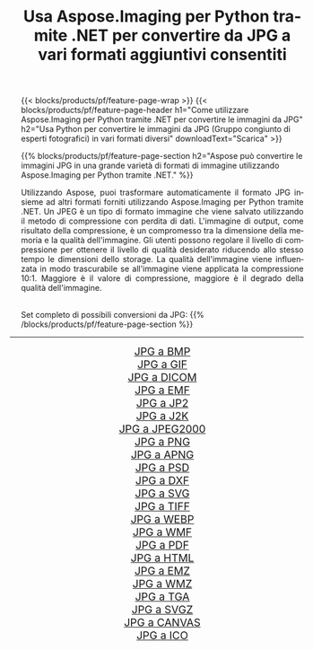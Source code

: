 ﻿---
title: Usa Aspose.Imaging per Python tramite .NET per convertire da JPG a vari formati aggiuntivi consentiti 
weight: 3920
url: /it/python-net/conversion/from/jpg 
lang: it
langdirlevel: 2
locales: zh-hans,ja,it,ru,de,es,fr,nl,id,lt,pl,pt,vi,tr,ko,zh-hant,ar,hi,th,sv,cs,uk,he
description: Puoi trasformare rapidamente da JPG(Gruppo congiunto di esperti fotografici) in vari formati utilizzando Aspose.Imaging per Python tramite .NET.
---

{{< blocks/products/pf/feature-page-wrap >}}
{{< blocks/products/pf/feature-page-header h1="Come utilizzare Aspose.Imaging per Python tramite .NET per convertire le immagini da JPG" h2="Usa Python per convertire le immagini da JPG (Gruppo congiunto di esperti fotografici) in vari formati diversi" downloadText="Scarica" >}}


{{% blocks/products/pf/feature-page-section  h2="Aspose può convertire le immagini JPG in una grande varietà di formati di immagine utilizzando Aspose.Imaging per Python tramite .NET." %}}
<p align=justify>Utilizzando Aspose, puoi trasformare automaticamente il formato JPG insieme ad altri formati forniti utilizzando Aspose.Imaging per Python tramite .NET. Un JPEG è un tipo di formato immagine che viene salvato utilizzando il metodo di compressione con perdita di dati. L'immagine di output, come risultato della compressione, è un compromesso tra la dimensione della memoria e la qualità dell'immagine. Gli utenti possono regolare il livello di compressione per ottenere il livello di qualità desiderato riducendo allo stesso tempo le dimensioni dello storage. La qualità dell'immagine viene influenzata in modo trascurabile se all'immagine viene applicata la compressione 10:1. Maggiore è il valore di compressione, maggiore è il degrado della qualità dell'immagine.</p>
<br/>
Set completo di possibili conversioni da JPG:
{{% /blocks/products/pf/feature-page-section %}}
<div class="container-fluid productfamilypage bg-gray">
    <div class="convertypes bg-gray agp-content section">
        <div class="container">
		<hr style="margin-left:-20px;"/>
		<div class="row other-converters" style="gap: 10px;font-size: 19px;text-align:center;">
		    <div class='col-md-2 other-converter remove-lp remove-rp'><a href="/imaging/it/python-net/conversion/jpg-to-bmp" style="padding:15px;">JPG a BMP</a></div><div class='col-md-2 other-converter remove-lp remove-rp'><a href="/imaging/it/python-net/conversion/jpg-to-gif" style="padding:15px;">JPG a GIF</a></div><div class='col-md-2 other-converter remove-lp remove-rp'><a href="/imaging/it/python-net/conversion/jpg-to-dicom" style="padding:15px;">JPG a DICOM</a></div><div class='col-md-2 other-converter remove-lp remove-rp'><a href="/imaging/it/python-net/conversion/jpg-to-emf" style="padding:15px;">JPG a EMF</a></div><div class='col-md-2 other-converter remove-lp remove-rp'><a href="/imaging/it/python-net/conversion/jpg-to-jp2" style="padding:15px;">JPG a JP2</a></div><div class='col-md-2 other-converter remove-lp remove-rp'><a href="/imaging/it/python-net/conversion/jpg-to-j2k" style="padding:15px;">JPG a J2K</a></div><div class='col-md-2 other-converter remove-lp remove-rp'><a href="/imaging/it/python-net/conversion/jpg-to-jpeg2000" style="padding:15px;">JPG a JPEG2000</a></div><div class='col-md-2 other-converter remove-lp remove-rp'><a href="/imaging/it/python-net/conversion/jpg-to-png" style="padding:15px;">JPG a PNG</a></div><div class='col-md-2 other-converter remove-lp remove-rp'><a href="/imaging/it/python-net/conversion/jpg-to-apng" style="padding:15px;">JPG a APNG</a></div><div class='col-md-2 other-converter remove-lp remove-rp'><a href="/imaging/it/python-net/conversion/jpg-to-psd" style="padding:15px;">JPG a PSD</a></div><div class='col-md-2 other-converter remove-lp remove-rp'><a href="/imaging/it/python-net/conversion/jpg-to-dxf" style="padding:15px;">JPG a DXF</a></div><div class='col-md-2 other-converter remove-lp remove-rp'><a href="/imaging/it/python-net/conversion/jpg-to-svg" style="padding:15px;">JPG a SVG</a></div><div class='col-md-2 other-converter remove-lp remove-rp'><a href="/imaging/it/python-net/conversion/jpg-to-tiff" style="padding:15px;">JPG a TIFF</a></div><div class='col-md-2 other-converter remove-lp remove-rp'><a href="/imaging/it/python-net/conversion/jpg-to-webp" style="padding:15px;">JPG a WEBP</a></div><div class='col-md-2 other-converter remove-lp remove-rp'><a href="/imaging/it/python-net/conversion/jpg-to-wmf" style="padding:15px;">JPG a WMF</a></div><div class='col-md-2 other-converter remove-lp remove-rp'><a href="/imaging/it/python-net/conversion/jpg-to-pdf" style="padding:15px;">JPG a PDF</a></div><div class='col-md-2 other-converter remove-lp remove-rp'><a href="/imaging/it/python-net/conversion/jpg-to-html" style="padding:15px;">JPG a HTML</a></div><div class='col-md-2 other-converter remove-lp remove-rp'><a href="/imaging/it/python-net/conversion/jpg-to-emz" style="padding:15px;">JPG a EMZ</a></div><div class='col-md-2 other-converter remove-lp remove-rp'><a href="/imaging/it/python-net/conversion/jpg-to-wmz" style="padding:15px;">JPG a WMZ</a></div><div class='col-md-2 other-converter remove-lp remove-rp'><a href="/imaging/it/python-net/conversion/jpg-to-tga" style="padding:15px;">JPG a TGA</a></div><div class='col-md-2 other-converter remove-lp remove-rp'><a href="/imaging/it/python-net/conversion/jpg-to-svgz" style="padding:15px;">JPG a SVGZ</a></div><div class='col-md-2 other-converter remove-lp remove-rp'><a href="/imaging/it/python-net/conversion/jpg-to-canvas" style="padding:15px;">JPG a CANVAS</a></div><div class='col-md-2 other-converter remove-lp remove-rp'><a href="/imaging/it/python-net/conversion/jpg-to-ico" style="padding:15px;">JPG a ICO</a></div>
                </div>
        </div>
    </div>
</div>
<br/>

